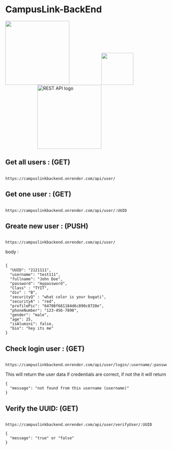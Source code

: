 # CampusLink-BackEnd

<img src="https://th.bing.com/th/id/R.a717eafa290bf333c4dd1c86076c5b9e?rik=pXCeL7BeH7OpqA&riu=http%3a%2f%2fpluspng.com%2fimg-png%2fnodejs-logo-vector-png-node-js-logo-nodejs-javascript-source-code-960.png&ehk=NaiEBuqG0x3uVgAGlcLZYzHf4HXNJlhbuaDOEskHpP0%3d&risl=&pid=ImgRaw&r=0" height=200 style="margin-right: 100px;" /><img src="[https://th.bing.com/th/id/R.a717eafa290bf333c4dd1c86076c5b9e?rik=pXCeL7BeH7OpqA&riu=http%3a%2f%2fpluspng.com%2fimg-png%2fnodejs-logo-vector-png-node-js-logo-nodejs-javascript-source-code-960.png&ehk=NaiEBuqG0x3uVgAGlcLZYzHf4HXNJlhbuaDOEskHpP0%3d&risl=&pid=ImgRaw&r=0](https://th.bing.com/th/id/OIP.WuxgQQ2c7k2W90bwJkm7ZwHaGE?pid=ImgDet&rs=1)" width=100 style="margin-right: 100px;" /><img style="margin-left: 100px;" src="https://th.bing.com/th/id/R.f974df63ffb41fa18af01733177acfed?rik=9B4V0zj4DBnSLQ&riu=http%3a%2f%2fverleihsystem.com%2fwp-content%2fuploads%2f2015%2f06%2frest-api.png&ehk=nuYQMXUgTE29BCwzMyQNsTTEqVS2h%2fFGRlp9Fs0uugs%3d&risl=&pid=ImgRaw&r=0" alt="REST API logo" height=200 />

## Get all users : (GET)

```

https://campuslinkbackend.onrender.com/api/user/

```

## Get one user : (GET)

```

https://campuslinkbackend.onrender.com/api/user/:UUID

```

## Greate new user : (PUSH)

```

https://campuslinkbackend.onrender.com/api/user/

```

body :

```

{
  "UUID": "2121111",
  "username": "test111",
  "fullname": "John Doe",
  "password": "mypassword",
  "Class" : "TYIT",
  "div" : "B",
  "securityQ" : "what color is your bugati",
  "securityA" : "red",
  "profilePic": "64708f681184d6c890c8720e",
  "phoneNumber": "123-456-7890",
  "gender": "male",
  "age": 25,
  "isAlumini": false,
  "bio": "hey its me"
}

```

## Check login user : (GET)

```

https://campuslinkbackend.onrender.com/api/user/login/:username/:password

```

This will return the user data if credentials are correct, if not the it will return

```
{
  "message": "not found from this username (username)"
}
```

## Verify the UUID: (GET)

```

https://campuslinkbackend.onrender.com/api/user/verifyUser/:UUID

```

```
{
  "message": "true" or "false"
}
```
